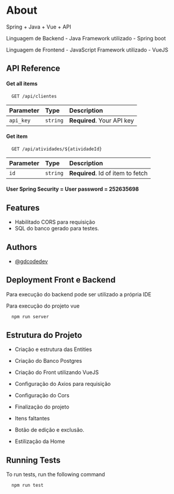 
# About
Spring + Java + Vue + API

Linguagem de Backend - Java
Framework utilizado - Spring boot

Linguagem de Frontend - JavaScript
Framework utilizado - VueJS





## API Reference

#### Get all items

```http
  GET /api/clientes
```

| Parameter | Type     | Description                |
| :-------- | :------- | :------------------------- |
| `api_key` | `string` | **Required**. Your API key |

#### Get item

```http
  GET /api/atividades/${atividadeId}
```

| Parameter | Type     | Description                       |
| :-------- | :------- | :-------------------------------- |
| `id`      | `string` | **Required**. Id of item to fetch |

#### User Spring Security = User password = 252635698




## Features

- Habilitado CORS para requisição
- SQL do banco gerado para testes.



## Authors

- [@gdcodedev](https://www.github.com/gdcodedev)


## Deployment Front e Backend

Para execução do backend pode ser utilizado a própria IDE

Para execução do projeto vue

```bash
  npm run server
```


## Estrutura do Projeto

- Criação e estrutura das Entities
- Criação do Banco Postgres
- Criação do Front utilizando VueJS
- Configuração do Axios para requisição
- Configuração do Cors
- Finalização do projeto

- Itens faltantes 

- Botão de edição e exclusão.
- Estilização da Home



## Running Tests

To run tests, run the following command

```bash
  npm run test
```


